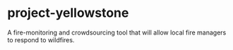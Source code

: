 # project-yellowstone
A fire-monitoring and crowdsourcing tool that will allow local fire managers to respond to wildfires.
